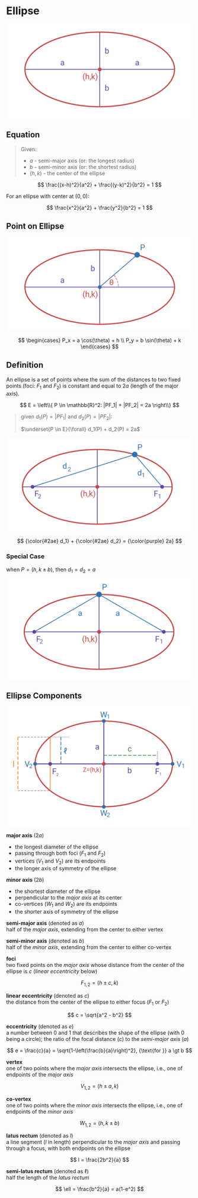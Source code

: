 # Ellipse

![Ellipse](https://raw.githubusercontent.com/damianc/math-notes/refs/heads/master/_images/anal-geom/ellipse/ellipse-basic-scheme.png)

## Equation

> Given:
> - $a$ - semi-major axis (or: the longest radius)
> - $b$ - semi-minor axis (or: the shortest radius)
> - $(h,k)$ - the center of the ellipse

$$
\frac{(x-h)^2}{a^2} + \frac{(y-k)^2}{b^2} = 1
$$

For an ellipse with center at $(0,0)$:

$$
\frac{x^2}{a^2} + \frac{y^2}{b^2} = 1
$$

## Point on Ellipse

![Point on Ellipse](https://raw.githubusercontent.com/damianc/math-notes/refs/heads/master/_images/anal-geom/ellipse/ellipse-point-location.png)

$$
\begin{cases}
P_x = a \cos(\theta) + h
\\
P_y = b \sin(\theta) + k
\end{cases}
$$

## Definition

An ellipse is a set of points where the sum of the distances to two fixed points (foci: $F_1$ and $F_2$) is constant and equal to $2a$ (length of the major axis).

$$
E = \left\\{
 P \in \mathbb{R}^2:
 |PF_1| + |PF_2| = 2a
\right\\}
$$

> given $d_1(P) = |PF_1|$ and $d_2(P) = |PF_2|$:
>   
> $\underset{P \in E}{\forall} d_1(P) + d_2(P) = 2a$

![Sum of Distances from Foci](https://raw.githubusercontent.com/damianc/math-notes/refs/heads/master/_images/anal-geom/ellipse/ellipse-dists-sum.png)

$$
{\color{#2ae} d_1} + {\color{#2ae} d_2} = {\color{purple} 2a}
$$

### Special Case

when $P=(h,k \pm b)$, then $d_1 = d_2 = a$

![Sum of Equal Distances from Foci](https://raw.githubusercontent.com/damianc/math-notes/refs/heads/master/_images/anal-geom/ellipse/ellipse-dists-sum-special.png)

## Ellipse Components

![Ellipse Components](https://raw.githubusercontent.com/damianc/math-notes/refs/heads/master/_images/anal-geom/ellipse/ellipse-components.png)

**major axis** ($2a$)  
- the longest diameter of the ellipse
- passing through both foci ($F_1$ and $F_2$)
- vertices ($V_1$ and $V_2$) are its endpoints
- the longer axis of symmetry of the ellipse

**minor axis** ($2b$)  
- the shortest diameter of the ellipse
- perpendicular to the _major axis_ at its center
- co-vertices ($W_1$ and $W_2$) are its endpoints
- the shorter axis of symmetry of the ellipse

**semi-major axis** (denoted as $a$)  
half of the _major axis_, extending from the center to either vertex

**semi-minor axis** (denoted as $b$)  
half of the _minor axis_, extending from the center to either co-vertex

**foci**  
two fixed points on the _major axis_ whose distance from the center of the ellipse is $c$ (_linear eccentricity_ below)

$$
F_{1,2} = (h \pm c, k)
$$

**linear eccentricity** (denoted as $c$)  
the distance from the center of the ellipse to either focus ($F_1$ or $F_2$)

$$
c = \sqrt{a^2 - b^2}
$$

**eccentricity** (denoted as $e$)  
a number between $0$ and $1$ that describes the shape of the ellipse (with $0$ being a circle); the ratio of the focal distance ($c$) to the _semi-major axis_ ($a$)

$$
e = \frac{c}{a} = \sqrt{1-\left(\frac{b}{a}\right)^2}, {\text{for }} a \gt b
$$

**vertex**  
one of two points where the _major axis_ intersects the ellipse, i.e., one of endpoints of the _major axis_

$$
V_{1,2} = (h \pm a, k)
$$

**co-vertex**  
one of two points where the _minor axis_ intersects the ellipse, i.e., one of endpoints of the _minor axis_

$$
W_{1,2} = (h, k \pm b)
$$

**latus rectum** (denoted as $l$)  
a line segment ($l$ in length) perpendicular to the _major axis_ and passing through a focus, with both endpoints on the ellipse

$$
l = \frac{2b^2}{a}
$$

**semi-latus rectum** (denoted as $\ell$)  
half the length of the _latus rectum_

$$
\ell = \frac{b^2}{a} = a(1-e^2)
$$

